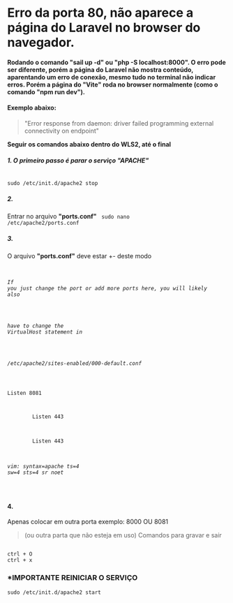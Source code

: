 # Erro da porta 80, não aparece a página do Laravel no browser do navegador.

#### Rodando o comando "sail up -d" ou "php -S localhost:8000". O erro pode ser diferente, porém a página do Laravel não mostra conteúdo, aparentando um erro de conexão, mesmo tudo no terminal não indicar erros. Porém a página do "Vite" roda no browser normalmente (como o comando "npm run dev").

#### Exemplo abaixo:
> "Error response from daemon: driver failed programming external connectivity on endpoint"

**Seguir os comandos abaixo dentro do WLS2, até o final**


##### 1. O primeiro passo é parar o serviço "APACHE"
<CODE>
sudo /etc/init.d/apache2 stop
</CODE>

##### 2.
Entrar no arquivo **"ports.conf"**
<CODE>
sudo nano /etc/apache2/ports.conf
</CODE>

##### 3.
O arquivo **"ports.conf"** deve estar +- deste modo
<CODE>
###### If you just change the port or add more ports here, you will likely also
###### have to change the VirtualHost statement in
###### /etc/apache2/sites-enabled/000-default.conf
Listen 8081

<IfModule ssl_module>
        Listen 443
</IfModule>

<IfModule mod_gnutls.c>
        Listen 443
</IfModule>

###### vim: syntax=apache ts=4 sw=4 sts=4 sr noet
</CODE>

#### 4.
Apenas colocar em outra porta exemplo: 8000 OU 8081 
> (ou outra parta que não esteja em uso) Comandos para gravar e sair
<CODE>
ctrl + O
ctrl + x</CODE>

### *IMPORTANTE REINICIAR O SERVIÇO
<CODE>sudo /etc/init.d/apache2 start</CODE>

